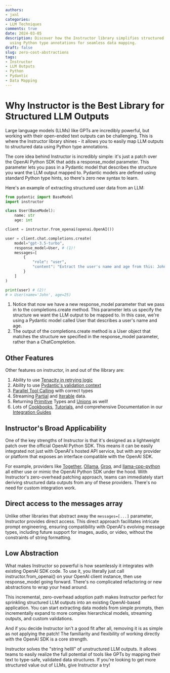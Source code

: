```yaml
---
authors:
- jxnl
categories:
- LLM Techniques
comments: true
date: 2024-03-05
description: Discover how the Instructor library simplifies structured LLM outputs
  using Python type annotations for seamless data mapping.
draft: false
slug: zero-cost-abstractions
tags:
- Instructor
- LLM Outputs
- Python
- Pydantic
- Data Mapping
---
```


# Why Instructor is the Best Library for Structured LLM Outputs

Large language models (LLMs) like GPTs are incredibly powerful, but working with their open-ended text outputs can be challenging. This is where the Instructor library shines - it allows you to easily map LLM outputs to structured data using Python type annotations.

<!-- more -->

The core idea behind Instructor is incredibly simple: it's just a patch over the OpenAI Python SDK that adds a response_model parameter. This parameter lets you pass in a Pydantic model that describes the structure you want the LLM output mapped to. Pydantic models are defined using standard Python type hints, so there's zero new syntax to learn.

Here's an example of extracting structured user data from an LLM:

```python
from pydantic import BaseModel
import instructor

class User(BaseModel):
    name: str
    age: int

client = instructor.from_openai(openai.OpenAI())

user = client.chat.completions.create(
    model="gpt-3.5-turbo",
    response_model=User, # (1)!
    messages=[
        {
            "role": "user",
            "content": "Extract the user's name and age from this: John is 25 years old"
        }
    ]
)

print(user) # (2)!
# > User(name='John', age=25)
```

1. Notice that now we have a new response_model parameter that we pass in to the completions.create method. This parameter lets us specify the structure we want the LLM output to be mapped to. In this case, we're using a Pydantic model called User that describes a user's name and age.
2. The output of the completions.create method is a User object that matches the structure we specified in the response_model parameter, rather than a ChatCompletion.

## Other Features

Other features on instructor, in and out of the llibrary are:

1. Ability to use [Tenacity in retrying logic](../../concepts/retrying.md)
2. Ability to use [Pydantic's validation context](../../concepts/reask_validation.md)
3. [Parallel Tool Calling](../../concepts/parallel.md) with correct types
4. Streaming [Partial](../../concepts/partial.md) and [Iterable](../../concepts/iterable.md) data.
5. Returning [Primitive](../../concepts/types.md) Types and [Unions](../../concepts/unions.md) as well!
6. Lots of [Cookbooks](../../examples/index.md), [Tutorials](../../tutorials/1-introduction.ipynb), and comprehensive Documentation in our [Integration Guides](../../integrations/index.md)

## Instructor's Broad Applicability

One of the key strengths of Instructor is that it's designed as a lightweight patch over the official OpenAI Python SDK. This means it can be easily integrated not just with OpenAI's hosted API service, but with any provider or platform that exposes an interface compatible with the OpenAI SDK.

For example, providers like [Together](../../integrations/together.md), [Ollama](../../integrations/ollama.md), [Groq](../../integrations/groq.md), and [llama-cpp-python](../../integrations/llama-cpp-python.md) all either use or mimic the OpenAI Python SDK under the hood. With Instructor's zero-overhead patching approach, teams can immediately start deriving structured data outputs from any of these providers. There's no need for custom integration work.

## Direct access to the messages array

Unlike other libraries that abstract away the `messages=[...]` parameter, Instructor provides direct access. This direct approach facilitates intricate prompt engineering, ensuring compatibility with OpenAI's evolving message types, including future support for images, audio, or video, without the constraints of string formatting.

## Low Abstraction

What makes Instructor so powerful is how seamlessly it integrates with existing OpenAI SDK code. To use it, you literally just call instructor.from_openai() on your OpenAI client instance, then use response_model going forward. There's no complicated refactoring or new abstractions to wrap your head around.

This incremental, zero-overhead adoption path makes Instructor perfect for sprinkling structured LLM outputs into an existing OpenAI-based application. You can start extracting data models from simple prompts, then incrementally expand to more complex hierarchical models, streaming outputs, and custom validations.

And if you decide Instructor isn't a good fit after all, removing it is as simple as not applying the patch! The familiarity and flexibility of working directly with the OpenAI SDK is a core strength.

Instructor solves the "string hellll" of unstructured LLM outputs. It allows teams to easily realize the full potential of tools like GPTs by mapping their text to type-safe, validated data structures. If you're looking to get more structured value out of LLMs, give Instructor a try!

